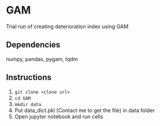 # GAM
Trial run of creating deterioration index using GAM

## Dependencies
numpy, pandas, pygam, tqdm

## Instructions
1. `git clone <clone url>`
2. `cd GAM`
3. `mkdir data`
4. Put data_dict.pkl (Contact me to get the file) in data folder
5. Open jupyter notebook and run cells
